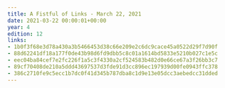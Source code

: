 ```yaml
---
title: A Fistful of Links - March 22, 2021
date: 2021-03-22 00:00:01+00:00
year: 4
edition: 12
links:
- 1b0f3f68e3d78a430a3b5466453d38c66e209e2c6dc9cace45a0522d29f7d90f
- 88d62241df18a177f0de43b98d6fd9dbb5c8c01a1614bd5833e5210b027c1e5c
- eec04ba84cef7e2fc226f1a5c3f4330a2cf524583b482d0e66ce67a3f26bb3c7
- 89cf70408de210a5ddd43697537d3fde91d3cc896ec197939d00fe0943ffc378
- 386c2710fe9c5ecc1b7dc0f41d345b787dba8c1d9e13e05dcc3aebedcc31dded
---
```

